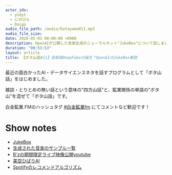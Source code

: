 ```yaml
---
actor_ids:
  - ysdyt
  - にのぴら
  - Daigo
audio_file_path: /audio/botayama011.mp3
audio_file_size:
date: 2020-05-03 00:00:00 +0900
description: OpenAIが公開した音楽生成のニューラルネット"JukeBox"について話しました！
duration: "00:53:53"
layout: article
title: 【ボタ山話#11】音楽版DeepFakeの誕生？OpenAIのJukeBox解説
---
```

最近の面白かったAI・データサイエンスネタを話すプログラムとして「ボタ山話」をはじめました。  

雑談・とりとめの無い話という意味の"四方山話"と、鉱業関係の単語の"ボタ山"を混ぜて「ボタ山話」です。

白金鉱業.FMのハッシュタグ [#白金鉱業fm](https://twitter.com/search?q=%23%E7%99%BD%E9%87%91%E9%89%B1%E6%A5%ADfm&src=typed_query) にてコメントなど歓迎です！



# Show notes

- [JukeBox](https://openai.com/blog/jukebox/)
- [生成された音楽のサンプル一覧](https://jukebox.openai.com/)
- [B'zの期間限定ライブ映像公開youtube](https://www.youtube.com/channel/UCpEEcJhBig2GqUFxcXjqiLg)
- [美空ひばりAI](https://www6.nhk.or.jp/special/detail/index.html?aid=20190929)
- [Spotifyのレコメンドアルゴリズム](https://dl.acm.org/doi/abs/10.1145/3366423.3380281)